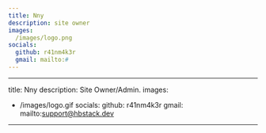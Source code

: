 ```yaml
---
title: Nny
description: site owner
images:
  /images/logo.png
socials:
  github: r41nm4k3r
  gmail: mailto:#
---
```

---
title: Nny
description: Site Owner/Admin.
images: 
  - /images/logo.gif
socials:
  github: r41nm4k3r
  gmail: mailto:support@hbstack.dev
---
